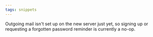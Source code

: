 ```yaml
---
tags: snippets
---
```


Outgoing mail isn't set up on the new server just yet, so signing up or requesting a forgotten password reminder is currently a no-op.
